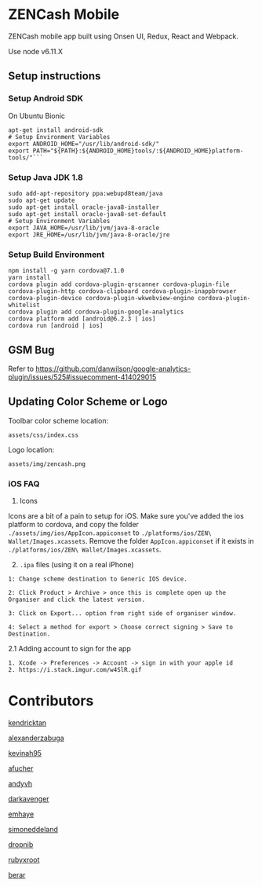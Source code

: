 # ZENCash Mobile

ZENCash mobile app built using Onsen UI, Redux, React and Webpack.

Use node v6.11.X

## Setup instructions

### Setup Android SDK
On Ubuntu Bionic
```
apt-get install android-sdk
# Setup Environment Variables
export ANDROID_HOME="/usr/lib/android-sdk/"
export PATH="${PATH}:${ANDROID_HOME}tools/:${ANDROID_HOME}platform-tools/"```
```

### Setup Java JDK 1.8
```
sudo add-apt-repository ppa:webupd8team/java
sudo apt-get update
sudo apt-get install oracle-java8-installer
sudo apt-get install oracle-java8-set-default
# Setup Environment Variables
export JAVA_HOME=/usr/lib/jvm/java-8-oracle
export JRE_HOME=/usr/lib/jvm/java-8-oracle/jre
```

### Setup Build Environment
```
npm install -g yarn cordova@7.1.0
yarn install
cordova plugin add cordova-plugin-qrscanner cordova-plugin-file cordova-plugin-http cordova-clipboard cordova-plugin-inappbrowser cordova-plugin-device cordova-plugin-wkwebview-engine cordova-plugin-whitelist
cordova plugin add cordova-plugin-google-analytics
cordova platform add [android@6.2.3 | ios]
cordova run [android | ios]
```

## GSM Bug
Refer to https://github.com/danwilson/google-analytics-plugin/issues/525#issuecomment-414029015

## Updating Color Scheme or Logo
Toolbar color scheme location:
```
assets/css/index.css
```

Logo location:
```
assets/img/zencash.png
```

### iOS FAQ

1. Icons

Icons are a bit of a pain to setup for iOS. Make sure you've added the ios platform to cordova, and copy the folder `./assets/img/ios/AppIcon.appiconset` to `./platforms/ios/ZEN\ Wallet/Images.xcassets`. Remove the folder `AppIcon.appiconset` if it exists in `./platforms/ios/ZEN\ Wallet/Images.xcassets`.

2. `.ipa` files (using it on a real iPhone)

```
1: Change scheme destination to Generic IOS device.

2: Click Product > Archive > once this is complete open up the Organiser and click the latest version.

3: Click on Export... option from right side of organiser window.

4: Select a method for export > Choose correct signing > Save to Destination.
```

2.1 Adding account to sign for the app

```
1. Xcode -> Preferences -> Account -> sign in with your apple id
2. https://i.stack.imgur.com/w4SlR.gif
```

# Contributors

[kendricktan](http://github.com/kendricktan/)

[alexanderzabuga](https://github.com/alexanderzabuga)

[kevinah95](https://github.com/kevinah95)

[afucher](https://github.com/afucher)

[andyvh](https://github.com/andyvh)

[darkavenger](https://github.com/darkavenger)

[emhaye](https://github.com/emhaye)

[simoneddeland](https://github.com/simoneddeland)

[dropnib](https://github.com/dropnib)

[rubyxroot](https://github.com/rubyxroot)

[berar](https://github.com/berar)
